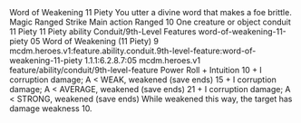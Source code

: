 <ability>
  <name>Word of Weakening</name>
  <cost>11 Piety</cost>
  <flavor>You utter a divine word that makes a foe brittle.</flavor>
  <keywords>
    <keyword>Magic</keyword>
    <keyword>Ranged</keyword>
    <keyword>Strike</keyword>
  </keywords>
  <type>Main action</type>
  <distance>Ranged 10</distance>
  <target>One creature or object</target>
  <metadata>
    <class>conduit</class>
    <cost>11 Piety</cost>
    <cost_amount>11</cost_amount>
    <cost_resource>Piety</cost_resource>
    <feature_type>ability</feature_type>
    <file_dpath>Conduit/9th-Level Features</file_dpath>
    <item_id>word-of-weakening-11-piety</item_id>
    <item_index>05</item_index>
    <item_name>Word of Weakening (11 Piety)</item_name>
    <level>9</level>
    <scc>mcdm.heroes.v1:feature.ability.conduit.9th-level-feature:word-of-weakening-11-piety</scc>
    <scdc>1.1.1:6.2.8.7:05</scdc>
    <source>mcdm.heroes.v1</source>
    <type>feature/ability/conduit/9th-level-feature</type>
  </metadata>
  <effects>
    <effect type="roll">
      <roll>Power Roll + Intuition</roll>
      <t1>10 + I corruption damage; A &lt; WEAK, weakened (save ends)</t1>
      <t2>15 + I corruption damage; A &lt; AVERAGE, weakened (save ends)</t2>
      <t3>21 + I corruption damage; A &lt; STRONG, weakened (save ends)</t3>
    </effect>
    <effect type="mundane">While weakened this way, the target has damage weakness 10.</effect>
  </effects>
</ability>
